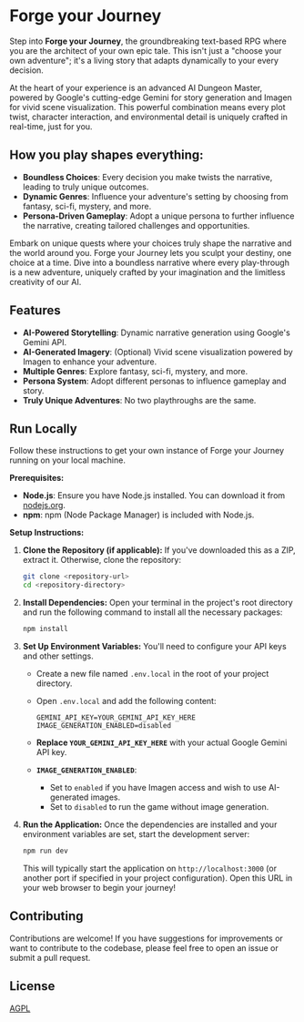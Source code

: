 # Forge your Journey

Step into **Forge your Journey**, the groundbreaking text-based RPG where you are the architect of your own epic tale. This isn't just a "choose your own adventure"; it's a living story that adapts dynamically to your every decision.

At the heart of your experience is an advanced AI Dungeon Master, powered by Google's cutting-edge Gemini for story generation and Imagen for vivid scene visualization. This powerful combination means every plot twist, character interaction, and environmental detail is uniquely crafted in real-time, just for you.

## How you play shapes everything:

-   **Boundless Choices**: Every decision you make twists the narrative, leading to truly unique outcomes.
-   **Dynamic Genres**: Influence your adventure's setting by choosing from fantasy, sci-fi, mystery, and more.
-   **Persona-Driven Gameplay**: Adopt a unique persona to further influence the narrative, creating tailored challenges and opportunities.

Embark on unique quests where your choices truly shape the narrative and the world around you. Forge your Journey lets you sculpt your destiny, one choice at a time. Dive into a boundless narrative where every play-through is a new adventure, uniquely crafted by your imagination and the limitless creativity of our AI.

## Features

* **AI-Powered Storytelling**: Dynamic narrative generation using Google's Gemini API.
* **AI-Generated Imagery**: (Optional) Vivid scene visualization powered by Imagen to enhance your adventure.
* **Multiple Genres**: Explore fantasy, sci-fi, mystery, and more.
* **Persona System**: Adopt different personas to influence gameplay and story.
* **Truly Unique Adventures**: No two playthroughs are the same.

## Run Locally

Follow these instructions to get your own instance of Forge your Journey running on your local machine.

**Prerequisites:**

* **Node.js**: Ensure you have Node.js installed. You can download it from [nodejs.org](https://nodejs.org/).
* **npm**: npm (Node Package Manager) is included with Node.js.

**Setup Instructions:**

1.  **Clone the Repository (if applicable):**
    If you've downloaded this as a ZIP, extract it. Otherwise, clone the repository:
    ```bash
    git clone <repository-url>
    cd <repository-directory>
    ```

2.  **Install Dependencies:**
    Open your terminal in the project's root directory and run the following command to install all the necessary packages:
    ```bash
    npm install
    ```

3.  **Set Up Environment Variables:**
    You'll need to configure your API keys and other settings.
    * Create a new file named `.env.local` in the root of your project directory.
    * Open `.env.local` and add the following content:

        ```env
        GEMINI_API_KEY=YOUR_GEMINI_API_KEY_HERE
        IMAGE_GENERATION_ENABLED=disabled
        ```

    * **Replace `YOUR_GEMINI_API_KEY_HERE`** with your actual Google Gemini API key.
    * **`IMAGE_GENERATION_ENABLED`**:
        * Set to `enabled` if you have Imagen access and wish to use AI-generated images.
        * Set to `disabled` to run the game without image generation.

4.  **Run the Application:**
    Once the dependencies are installed and your environment variables are set, start the development server:
    ```bash
    npm run dev
    ```
    This will typically start the application on `http://localhost:3000` (or another port if specified in your project configuration). Open this URL in your web browser to begin your journey!

## Contributing

Contributions are welcome! If you have suggestions for improvements or want to contribute to the codebase, please feel free to open an issue or submit a pull request.

## License

[AGPL](/LICENSE)